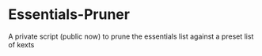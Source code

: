# Essentials-Pruner
A private script (public now) to prune the essentials list against a preset list of kexts
